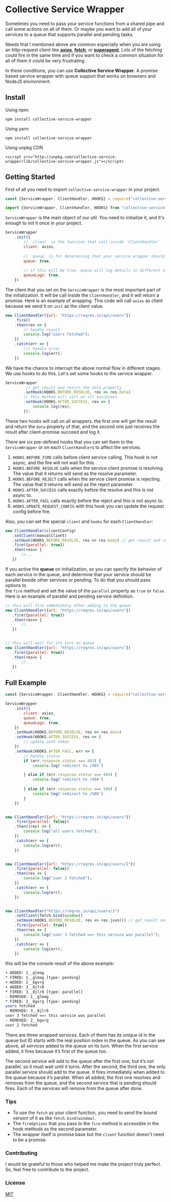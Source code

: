 # Collective Service Wrapper

Sometimes you need to pass your service functions from a shared pipe and call some actions on all of them.
 Or maybe you want to add all of your services to a queue that supports parallel and pending tasks.

Needs that I mentioned above are common especially when you are using an http-request client like 
[**axios**](https://github.com/axios/axios), [**fetch**](https://developer.mozilla.org/en-US/docs/Web/API/Fetch_API), 
or [**superagent**](https://github.com/visionmedia/superagent). Lots of the fetching could fire in the same time and 
if you want to check a common situation for all of them it could be very frustrating.

In these conditions, you can use **Collective Service Wrapper**. A promise based service wrapper with queue support 
that works on browsers and NodeJS environment.

## Install

Using npm:
```
npm install collective-service-wrapper
```

Using yarn:
```
npm install collective-service-wrapper
```

Using unpkg CDN
```
<script src="http://unpkg.com/collective-service-wrapper/lib/collective-service-wrapper.js"></script>
```

## Getting Started

First of all you need to import `collective-service-wrapper` in your project.
```javascript
const {ServiceWrapper, ClientHandler, HOOKS} = require("collective-service-wrapper");

import {ServiceWrapper, ClientHandler, HOOKS} from "collective-service-wrapper";
```

`ServiceWrapper` is the main object of our util. You need to initialize it, and it's enough to init it once in your project.
```javascript
ServiceWrapper
    .init({
        // `client` is the function that call inside `ClientHandler`
        client: axios, 
        
        // `queue` is for determining that your service wrapper should active queue or not 
        queue: true,
    
        // if this will be true, queue will log details in different stages 
        queueLogs: true,
    })
```
The client that you set on the `ServiceWrapper` is the most important part of the initialization. It will be call 
inside the `ClientHandler`, and it will return a promise.
Here is an example of wrapping. This code will call `axios` as client because we send it on `init` as the client value.
```javascript
new ClientHandler({url: "https://reqres.in/api/users"})
    .fire()
    .then(res => {
        // handle result
        console.log("users fetched");
    })
    .catch(err => {
        /// handle error
        console.log(err);
    })
```

We have the chance to interrupt the above normal flow in different stages. We use hooks to do this.
Let's set some hooks to the service wrapper.

```javascript
ServiceWrapper
         // get result and return the data property
        .setHook(HOOKS.BEFORE_RESOLVE, res => res.data)
        // this method will call on all successes.
        .setHook(HOOKS.AFTER_SUCCESS, res => {
            console.log(res);
        });
```

These two hooks will call on all wrappers. the first one will get the result and return the `data` property of that,
 and the second one just receives the result after client-promise succeed and log it.

There are six pre-defined hooks that you can set them to the `ServiceWrapper` or on each `ClientHandler`s to affect the services.
 1. `HOOKS.BEFORE_FIRE` calls before client service calling. This hook is not async, and the fire will not wait for this. 
 2. `HOOKS.BEFORE_RESOLVE` calls when the service client promise is resolving. The value that it returns will send as the resolve parameter.
 3. `HOOKS.BEFORE_REJECT` calls when the service client promise is rejecting. The value that it returns will send as the reject parameter.
 4. `HOOKS.AFTER_SUCCESS` calls exactly before the resolve and this is not async to.  
 5. `HOOKS.AFTER_FAIL` calls exactly before the reject and this is not async to.  
 6. `HOOKS.UPDATE_REQUEST_CONFIG` with this hook you can update the request config before fire.
 
 Also, you can set the special `client` and `hooks` for each `ClientHandler`:
 ```javascript
new ClientHandler(clientConfig)
    .setClient(manualClient) 
    .setHook(HOOKS.BEFORE_RESOLVE, res => res.body) // get result and return the data property
    .fire({parallel: true})
    .then(res=> {
        //...
    })
``` 
 
 If you active the **queue** on initialization, so you can specify the behavior of each service in the queue, and determine 
 that your service should be parallel beside other services or pending. To do that you should pass options to  
 the `fire` method and set the value of the `parallel` property as `true` or `false`. Here is an example of parallel 
 and pending service definition.
 
 ```javascript
// this will fire immediately after adding to the queue
new ClientHandler({url: "https://reqres.in/api/users"})
    .fire({parallel: true})
    .then(res=> {
        //...
    })


// this will wait for its turn on queue
new ClientHandler({url: "https://reqres.in/api/users"})
    .fire({parallel: true})
    .then(res=> {
        //...
    })
```


## Full Example
```javascript
const {ServiceWrapper, ClientHandler, HOOKS} = require("collective-service-wrapper");

ServiceWrapper
    .init({
        client: axios,
        queue: true,
        queueLogs: true,
    })
    .setHook(HOOKS.BEFORE_RESOLVE, res => res.data)
    .setHook(HOOKS.AFTER_SUCCESS, res => {
        // update auth token     
    })
    .setHook(HOOKS.AFTER_FAIL, err => {
        // handle status
        if (err.response.status === 401) {
            console.log('redirect to /401')

        } else if (err.response.status === 404) {
            console.log('redirect to /404')
                               
        } else if (err.response.status === 500) {
            console.log('redirect to /500')
        }     
    })


new ClientHandler({url: "https://reqres.in/api/users"})
    .fire({parallel: false})
    .then((res) => {
        console.log("all users fetched");
    })
    .catch(err => {
        console.log(err);
    })


new ClientHandler({url: "https://reqres.in/api/users/2"})
    .fire({parallel: false})
    .then(res => {
        console.log("user 2 fetched");
    })
    .catch(err => {
        console.log(err);
    })


new ClientHandler("https://reqres.in/api/users/3")
    .setClient(fetch.bind(window)) 
    .setHook(HOOKS.BEFORE_RESOLVE, res => res.json()) // get result and return the data property
    .fire({parallel: true})
    .then(res => {
        console.log("user 3 fetched ==> this service was parallel");
    })
    .catch(err => {
        console.log(err);
    })
```

this will be the console result of the above example:
```bash
+ ADDED: 1__glmag
* FIRED: 1__glmag [type: pending]
+ ADDED: 2__bgvrg
+ ADDED: 3__8jlr8
* FIRED: 3__8jlr8 [type: parallel]
- REMOVED: 1__glmag
* FIRED: 2__bgvrg [type: pending]
users fetched
- REMOVED: 3__8jlr8
user 3 fetched ==> this service was parallel
- REMOVED: 2__bgvrg
user 2 fetched

```
There are three wrapped services. Each of them has its unique id in the queue but ID starts with the real position index
 in the queue. As you can see above, all services added to the queue on its turn. When the first service added,
  it fires because it’s first of the queue too.
  
The second service will add to the queue after the first one, but it’s not parallel, so it must wait until it turns.
After the second, the third one, the only parallel service should add to the queue. It fires immediately when added to the queue because it’s parallel.
When all added, the first one resolves and removes from the queue, and the second service that is pending should fires.
Each of the services will remove from the queue after done. 


### Tips
 * To use the `fetch` as your client function, you need to send the bound version of it as like `fetch.bind(window)`.
 * The `fireOptions` that you pass to the `fire` method is accessible in the hook methods as the second parameter.
 * The wrapper itself is promise base but the `client` function doesn't need to be a promise.

### Contributing
I would be grateful to those who helped me make the project truly perfect. So, feel free to contribute to the project.

### License

[MIT](https://github.com/behnamazimi/collective-service-wrapper/blob/master/LICENSE)